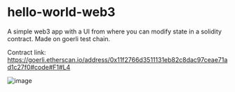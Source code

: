 # hello-world-web3

A simple web3 app with a UI from where you can modify state in a solidity contract. Made on goerli test chain.

Contract link: https://goerli.etherscan.io/address/0x11f2766d3511131eb82c8dac97ceae71ad1c27f0#code#F1#L4

![image](https://user-images.githubusercontent.com/25385289/203554538-be591cf7-b453-4e38-9838-0d9fc9a91fb8.png)

